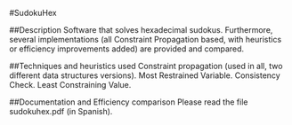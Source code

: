 #SudokuHex

##Description
Software that solves hexadecimal sudokus. Furthermore, several implementations (all Constraint Propagation based, with heuristics or efficiency improvements added) are provided and compared.

##Techniques and heuristics used
Constraint propagation (used in all, two different data structures versions).
Most Restrained Variable.
Consistency Check.
Least Constraining Value.

##Documentation and Efficiency comparison
Please read the file sudokuhex.pdf (in Spanish).
